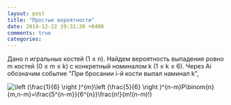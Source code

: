 ```yaml
---
layout: post
title: "Простые вероятности"
date: 2014-12-22 19:31:20 +0400
comments: true
categories: 
---
```

Дано n игральных костей (1 &le; n). Найдем вероятность выпадения ровно m костей (0 &le; m &le; k) с конкретный номиналом k (1 &le; k &le; 6).
Через Аi обозначим событие "При бросании i-й кости выпал наминал k", 



<img src="http://latex.codecogs.com/gif.latex?\left&space;(\frac{1}{6}&space;\right&space;)^{m}\left&space;(\frac{5}{6}&space;\right&space;)^{n-m}P\binom{n}{m,n-m}=\frac{5^{n-m}}{6^{n}}\frac{n!}{m!(n-m)!}" title="\left (\frac{1}{6} \right )^{m}\left (\frac{5}{6} \right )^{n-m}P\binom{n}{m,n-m}=\frac{5^{n-m}}{6^{n}}\frac{n!}{m!(n-m)!}" />
